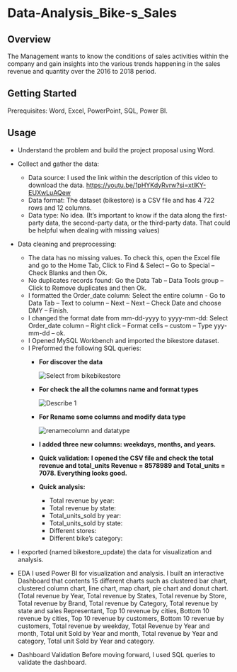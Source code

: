 # Data-Analysis_Bike-s_Sales 
## Overview
The Management wants to know the conditions of sales activities within the company and gain insights into the various trends happening in the sales revenue and quantity over the 2016 to 2018 period.
## Getting Started
Prerequisites: Word, Excel, PowerPoint, SQL, Power BI.
## Usage
+ Understand the problem and build the project proposal using Word.
  
+ Collect and gather the data: 
  -	Data source: I used the link within the description of this video to download the data. https://youtu.be/1pHYKdyRvrw?si=xtlKY-EUXwLuAQew
  -	Data format: The dataset (bikestore) is a CSV file and has 4 722 rows and 12 columns.
  -	Data type: No idea. (It’s important to know if the data along the first-party data, the second-party data, or the third-party data. That could be helpful when dealing with missing values)
    
+ Data cleaning and preprocessing:
  -	The data has no missing values. To check this, open the Excel file and go to the Home Tab, Click to Find & Select – Go to Special – Check Blanks and then Ok.
  -	No duplicates records found: Go the Data Tab – Data Tools group – Click to Remove duplicates and then Ok.
  -	I formatted the Order_date column: Select the entire column - Go to Data Tab – Text to column – Next – Next – Check Date and choose DMY – Finish.
  -	I changed the format date from mm-dd-yyyy to yyyy-mm-dd: Select Order_date column – Right click – Format cells – custom – Type yyy-mm-dd – ok.
  -	I Opened MySQL Workbench and imported the bikestore dataset.
  -	I Preformed the following SQL queries:
     * __For discover the data__
       
       ![Select from bikebikestore](https://github.com/RobesGael/Data-Analysis_Bike-s_Sales/assets/155399653/f1f45746-2047-46d0-90c2-ce75ca1291d7)

    * __For check the all the columns name and format types__
 
      ![Describe 1](https://github.com/RobesGael/Data-Analysis_Bike-s_Sales/assets/155399653/6636c806-89fe-4159-8305-7ba3918aa2a8)

    * __For Rename some columns and modify data type__
 
      ![renamecolumn and datatype](https://github.com/RobesGael/Data-Analysis_Bike-s_Sales/assets/155399653/ee3bc7ce-8109-4e28-aa1b-698a8a6f0d12)
      
   	* __I added three new columns: weekdays, months, and years.__
    * __Quick validation: I opened the CSV file and check the total revenue and total_units Revenue = 8578989 and Total_units = 7078. Everything looks good.__
    * __Quick analysis:__
       -	Total revenue by year:
       -	Total revenue by state:
       -	Total_units_sold by year:
       -	Total_units_sold by state:
       -	Different stores:
       -	Different bike’s category:
 
         
+ I exported (named bikestore_update) the data for visualization and analysis.





+ EDA
I used Power BI for visualization and analysis. I built an interactive Dashboard that contents 15 different charts such as clustered bar chart, clustered column chart, line chart, map chart, pie chart and donut chart. (Total revenue by Year, Total revenue by States, Total revenue by Store, Total revenue by Brand, Total revenue by Category, Total revenue by state and sales Representant, Top 10 revenue by cities, Bottom 10 revenue by cities, Top 10 revenue by customers, Bottom 10 revenue by customers, Total revenue by weekday, Total Revenue by Year and month, Total unit Sold by Year and month, Total revenue by Year and category, Total unit Sold by Year and category. 

+ Dashboard Validation
Before moving forward, I used SQL queries to validate the dashboard.




